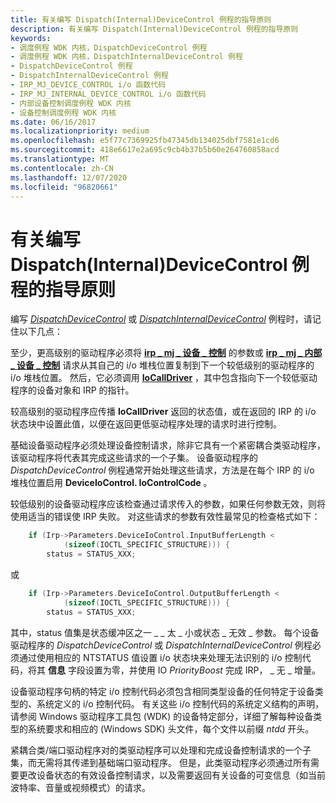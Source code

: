 ```yaml
---
title: 有关编写 Dispatch(Internal)DeviceControl 例程的指导原则
description: 有关编写 Dispatch(Internal)DeviceControl 例程的指导原则
keywords:
- 调度例程 WDK 内核，DispatchDeviceControl 例程
- 调度例程 WDK 内核，DispatchInternalDeviceControl 例程
- DispatchDeviceControl 例程
- DispatchInternalDeviceControl 例程
- IRP_MJ_DEVICE_CONTROL i/o 函数代码
- IRP_MJ_INTERNAL_DEVICE_CONTROL i/o 函数代码
- 内部设备控制调度例程 WDK 内核
- 设备控制调度例程 WDK 内核
ms.date: 06/16/2017
ms.localizationpriority: medium
ms.openlocfilehash: e5f77c7369925fb47345db134025dbf7581e1cd6
ms.sourcegitcommit: 418e6617e2a695c9cb4b37b5b60e264760858acd
ms.translationtype: MT
ms.contentlocale: zh-CN
ms.lasthandoff: 12/07/2020
ms.locfileid: "96820661"
---
```

# <a name="guidelines-for-writing-dispatchinternaldevicecontrol-routines"></a>有关编写 Dispatch(Internal)DeviceControl 例程的指导原则





编写 [*DispatchDeviceControl*](/windows-hardware/drivers/ddi/wdm/nc-wdm-driver_dispatch) 或 [*DispatchInternalDeviceControl*](/windows-hardware/drivers/ddi/wdm/nc-wdm-driver_dispatch) 例程时，请记住以下几点：

至少，更高级别的驱动程序必须将 [**irp \_ mj \_ 设备 \_ 控制**](./irp-mj-device-control.md) 的参数或 [**irp \_ mj \_ 内部 \_ 设备 \_ 控制**](./irp-mj-internal-device-control.md) 请求从其自己的 i/o 堆栈位置复制到下一个较低级别的驱动程序的 i/o 堆栈位置。 然后，它必须调用 [**IoCallDriver**](/windows-hardware/drivers/ddi/wdm/nf-wdm-iocalldriver) ，其中包含指向下一个较低驱动程序的设备对象和 IRP 的指针。

较高级别的驱动程序应传播 **IoCallDriver** 返回的状态值，或在返回的 IRP 的 i/o 状态块中设置此值，以便在返回更低驱动程序处理的请求时进行控制。

基础设备驱动程序必须处理设备控制请求，除非它具有一个紧密耦合类驱动程序，该驱动程序将代表其完成这些请求的一个子集。 设备驱动程序的 *DispatchDeviceControl* 例程通常开始处理这些请求，方法是在每个 IRP 的 i/o 堆栈位置启用 **DeviceIoControl. IoControlCode** 。

较低级别的设备驱动程序应该检查通过请求传入的参数，如果任何参数无效，则将使用适当的错误使 IRP 失败。 对这些请求的参数有效性最常见的检查格式如下：

```cpp
    if (Irp->Parameters.DeviceIoControl.InputBufferLength < 
            (sizeof(IOCTL_SPECIFIC_STRUCTURE))) { 
        status = STATUS_XXX;
```

或
```cpp
    if (Irp->Parameters.DeviceIoControl.OutputBufferLength < 
            (sizeof(IOCTL_SPECIFIC_STRUCTURE))) { 
        status = STATUS_XXX; 
```

其中，status 值集是状态缓冲区之一 \_ \_ 太 \_ 小或状态 \_ 无效 \_ 参数。
每个设备驱动程序的 *DispatchDeviceControl* 或 *DispatchInternalDeviceControl* 例程必须通过使用相应的 NTSTATUS 值设置 i/o 状态块来处理无法识别的 i/o 控制代码，将其 **信息** 字段设置为零，并使用 IO *PriorityBoost* 完成 IRP， \_ 无 \_ 增量。

设备驱动程序句柄的特定 i/o 控制代码必须包含相同类型设备的任何特定于设备类型的、系统定义的 i/o 控制代码。 有关这些 i/o 控制代码的系统定义结构的声明，请参阅 Windows 驱动程序工具包 (WDK) 的设备特定部分，详细了解每种设备类型的系统要求和相应的 (Windows SDK) 头文件，每个文件以前缀 *ntdd* 开头。

紧耦合类/端口驱动程序对的类驱动程序可以处理和完成设备控制请求的一个子集，而无需将其传递到基础端口驱动程序。 但是，此类驱动程序必须通过所有需要更改设备状态的有效设备控制请求，以及需要返回有关设备的可变信息（如当前波特率、音量或视频模式）的请求。

 

